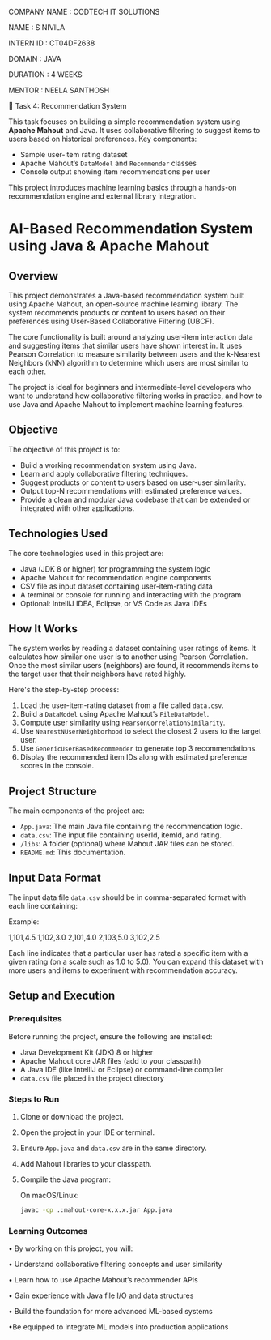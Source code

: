 COMPANY NAME : CODTECH IT SOLUTIONS

NAME : S NIVILA

INTERN ID : CT04DF2638

DOMAIN : JAVA

DURATION : 4 WEEKS

MENTOR : NEELA SANTHOSH

🎯 Task 4: Recommendation System

This task focuses on building a simple recommendation system using **Apache Mahout** and Java. It uses collaborative filtering to suggest items to users based on historical preferences. Key components:

- Sample user-item rating dataset
- Apache Mahout’s `DataModel` and `Recommender` classes
- Console output showing item recommendations per user

This project introduces machine learning basics through a hands-on recommendation engine and external library integration.

# AI-Based Recommendation System using Java & Apache Mahout

## Overview

This project demonstrates a Java-based recommendation system built using Apache Mahout, an open-source machine learning library. The system recommends products or content to users based on their preferences using User-Based Collaborative Filtering (UBCF).

The core functionality is built around analyzing user-item interaction data and suggesting items that similar users have shown interest in. It uses Pearson Correlation to measure similarity between users and the k-Nearest Neighbors (kNN) algorithm to determine which users are most similar to each other.

The project is ideal for beginners and intermediate-level developers who want to understand how collaborative filtering works in practice, and how to use Java and Apache Mahout to implement machine learning features.

## Objective

The objective of this project is to:

- Build a working recommendation system using Java.
- Learn and apply collaborative filtering techniques.
- Suggest products or content to users based on user-user similarity.
- Output top-N recommendations with estimated preference values.
- Provide a clean and modular Java codebase that can be extended or integrated with other applications.

## Technologies Used

The core technologies used in this project are:

- Java (JDK 8 or higher) for programming the system logic
- Apache Mahout for recommendation engine components
- CSV file as input dataset containing user-item-rating data
- A terminal or console for running and interacting with the program
- Optional: IntelliJ IDEA, Eclipse, or VS Code as Java IDEs

## How It Works

The system works by reading a dataset containing user ratings of items. It calculates how similar one user is to another using Pearson Correlation. Once the most similar users (neighbors) are found, it recommends items to the target user that their neighbors have rated highly.

Here's the step-by-step process:

1. Load the user-item-rating dataset from a file called `data.csv`.
2. Build a `DataModel` using Apache Mahout’s `FileDataModel`.
3. Compute user similarity using `PearsonCorrelationSimilarity`.
4. Use `NearestNUserNeighborhood` to select the closest 2 users to the target user.
5. Use `GenericUserBasedRecommender` to generate top 3 recommendations.
6. Display the recommended item IDs along with estimated preference scores in the console.

## Project Structure

The main components of the project are:

- `App.java`: The main Java file containing the recommendation logic.
- `data.csv`: The input file containing userId, itemId, and rating.
- `/libs`: A folder (optional) where Mahout JAR files can be stored.
- `README.md`: This documentation.

## Input Data Format

The input data file `data.csv` should be in comma-separated format with each line containing:

Example:

1,101,4.5
1,102,3.0
2,101,4.0
2,103,5.0
3,102,2.5

Each line indicates that a particular user has rated a specific item with a given rating (on a scale such as 1.0 to 5.0). You can expand this dataset with more users and items to experiment with recommendation accuracy.

## Setup and Execution

### Prerequisites

Before running the project, ensure the following are installed:

- Java Development Kit (JDK) 8 or higher
- Apache Mahout core JAR files (add to your classpath)
- A Java IDE (like IntelliJ or Eclipse) or command-line compiler
- `data.csv` file placed in the project directory

### Steps to Run

1. Clone or download the project.
2. Open the project in your IDE or terminal.
3. Ensure `App.java` and `data.csv` are in the same directory.
4. Add Mahout libraries to your classpath.
5. Compile the Java program:

   On macOS/Linux:
   ```bash
   javac -cp .:mahout-core-x.x.x.jar App.java
   
### Learning Outcomes

• By working on this project, you will:

• Understand collaborative filtering concepts and user similarity

• Learn how to use Apache Mahout’s recommender APIs

• Gain experience with Java file I/O and data structures

• Build the foundation for more advanced ML-based systems

•Be equipped to integrate ML models into production applications
